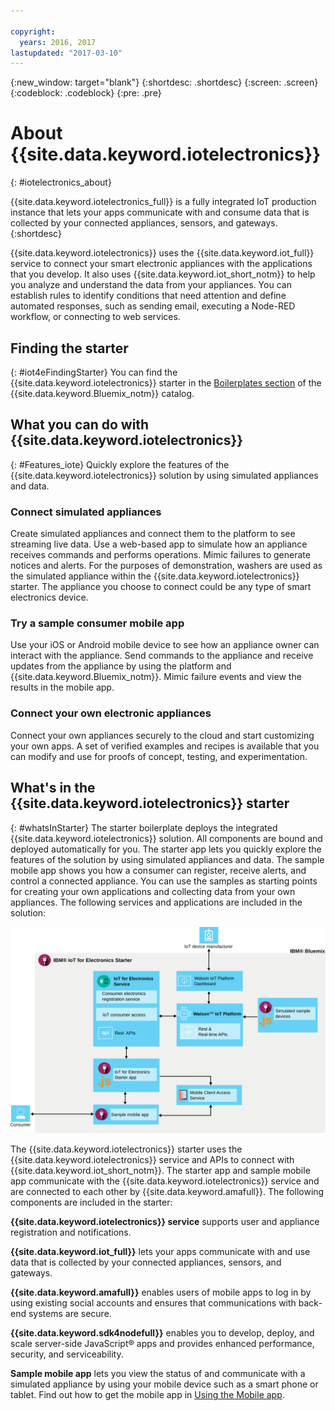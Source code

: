 ```yaml
---

copyright:
  years: 2016, 2017
lastupdated: "2017-03-10"
---
```


<!-- Common attributes used in the template are defined as follows: -->
{:new_window: target="blank"}
{:shortdesc: .shortdesc}
{:screen: .screen}
{:codeblock: .codeblock}
{:pre: .pre}


# About {{site.data.keyword.iotelectronics}}
{: #iotelectronics_about}

{{site.data.keyword.iotelectronics_full}} is a fully integrated IoT production instance that lets your apps communicate with and consume data that is collected by your connected appliances, sensors, and gateways.
{:shortdesc}

{{site.data.keyword.iotelectronics}} uses the {{site.data.keyword.iot_full}} service to connect your smart electronic appliances with the applications that you develop. It also uses {{site.data.keyword.iot_short_notm}} to help you analyze and understand the data from your appliances. You can establish rules to identify conditions that need attention and define automated responses, such as sending email, executing a Node-RED workflow, or connecting to web services.

## Finding the starter
{: #iot4eFindingStarter}
You can find the {{site.data.keyword.iotelectronics}} starter in the [Boilerplates section](https://console.{DomainName}/catalog/starters/iot-for-electronics-starter/) of the {{site.data.keyword.Bluemix_notm}} catalog.

## What you can do with {{site.data.keyword.iotelectronics}}
{: #Features_iote}
Quickly explore the features of the {{site.data.keyword.iotelectronics}} solution by using simulated appliances and data.

### Connect simulated appliances
Create simulated appliances and connect them to the platform to see streaming live data. Use a web-based app to simulate how an appliance receives commands and performs operations. Mimic failures to generate notices and alerts. For the purposes of demonstration, washers are used as the simulated appliance within the {{site.data.keyword.iotelectronics}} starter. The appliance you choose to connect could be any type of smart electronics device.

### Try a sample consumer mobile app
Use your iOS or Android mobile device to see how an appliance owner can interact with the appliance. Send commands to the appliance and receive updates from the appliance by using the platform and {{site.data.keyword.Bluemix_notm}}. Mimic failure events and view the results in the mobile app.

### Connect your own electronic appliances
Connect your own appliances securely to the cloud and start customizing your own apps. A set of verified examples and recipes is available that you can modify and use for proofs of concept, testing, and experimentation.

## What's in the {{site.data.keyword.iotelectronics}} starter
{: #whatsInStarter}
The starter boilerplate deploys the integrated {{site.data.keyword.iotelectronics}} solution.  All components are bound and deployed automatically for you. The starter app lets you quickly explore the features of the solution by using simulated appliances and data. The sample mobile app shows you how a consumer can register, receive alerts, and control a connected appliance. You can use the samples as starting points for creating your own applications and collecting data from your own appliances. The following services and applications are included in the solution:

![{{site.data.keyword.iotelectronics}} Architecture. This diagram is described in the main body of the topic.](images/IoT4E_architecture.svg "{{site.data.keyword.iotelectronics}} architecture")

The {{site.data.keyword.iotelectronics}} starter uses the {{site.data.keyword.iotelectronics}} service and APIs to connect with {{site.data.keyword.iot_short_notm}}. The starter app and sample mobile app communicate with the {{site.data.keyword.iotelectronics}} service and are connected to each other by {{site.data.keyword.amafull}}. The following components are included in the starter:

**{{site.data.keyword.iotelectronics}} service** supports user and appliance registration and notifications.

**{{site.data.keyword.iot_full}}** lets your apps communicate with and use data that is collected by your connected appliances, sensors, and gateways.

<!-- **{{site.data.keyword.iotrtinsights_full}}** enables you to enrich and monitor data from your appliances, visualize what's happening now, and respond to emerging conditions by using automated actions. -->

**{{site.data.keyword.amafull}}** enables users of mobile apps to log in by using existing social accounts and ensures that communications with back-end systems are secure.

**{{site.data.keyword.sdk4nodefull}}** enables you to develop, deploy, and scale server-side JavaScript&reg; apps and provides enhanced performance, security, and serviceability.

**Sample mobile app** lets you view the status of and communicate with a simulated appliance by using your mobile device such as a smart phone or tablet. Find out how to get the mobile app in [Using the Mobile app](iotelectronics_config_mobile.html).
